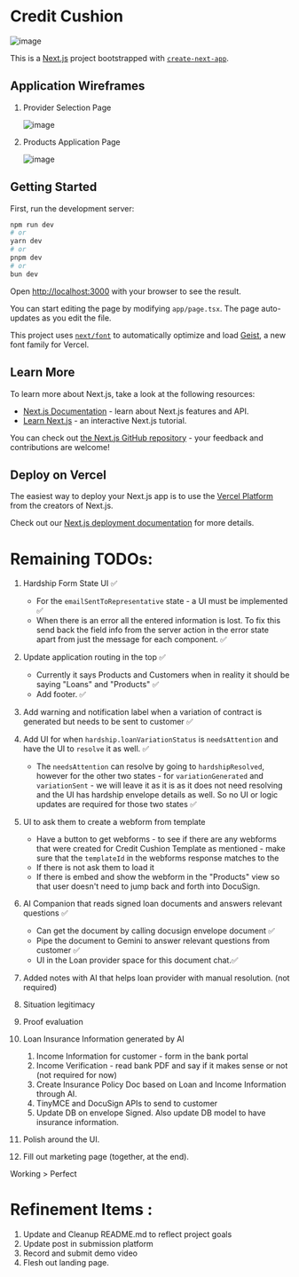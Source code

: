 # Credit Cushion

![image](https://github.com/user-attachments/assets/3db95beb-0546-4c26-b298-10bd0765ef5d)

This is a [Next.js](https://nextjs.org) project bootstrapped with [`create-next-app`](https://nextjs.org/docs/app/api-reference/cli/create-next-app).

## Application Wireframes

1. Provider Selection Page

   ![image](https://github.com/user-attachments/assets/7aa1a924-84e3-48a9-b756-df310b846699)

2. Products Application Page

   ![image](https://github.com/user-attachments/assets/ee9144aa-4ed8-4771-ab5b-d5d9a03ccd57)

## Getting Started

First, run the development server:

```bash
npm run dev
# or
yarn dev
# or
pnpm dev
# or
bun dev
```

Open [http://localhost:3000](http://localhost:3000) with your browser to see the result.

You can start editing the page by modifying `app/page.tsx`. The page auto-updates as you edit the file.

This project uses [`next/font`](https://nextjs.org/docs/app/building-your-application/optimizing/fonts) to automatically optimize and load [Geist](https://vercel.com/font), a new font family for Vercel.

## Learn More

To learn more about Next.js, take a look at the following resources:

- [Next.js Documentation](https://nextjs.org/docs) - learn about Next.js features and API.
- [Learn Next.js](https://nextjs.org/learn) - an interactive Next.js tutorial.

You can check out [the Next.js GitHub repository](https://github.com/vercel/next.js) - your feedback and contributions are welcome!

## Deploy on Vercel

The easiest way to deploy your Next.js app is to use the [Vercel Platform](https://vercel.com/new?utm_medium=default-template&filter=next.js&utm_source=create-next-app&utm_campaign=create-next-app-readme) from the creators of Next.js.

Check out our [Next.js deployment documentation](https://nextjs.org/docs/app/building-your-application/deploying) for more details.

# Remaining TODOs:

1. Hardship Form State UI ✅

   - For the `emailSentToRepresentative` state - a UI must be implemented ✅
   - When there is an error all the entered information is lost. To fix this send back the field info from the server action in the error state apart from just the message for each component. ✅

2. Update application routing in the top ✅

   - Currently it says Products and Customers when in reality it should be saying "Loans" and "Products" ✅
   - Add footer. ✅

3. Add warning and notification label when a variation of contract is generated but needs to be sent to customer ✅

4. Add UI for when `hardship.loanVariationStatus` is `needsAttention` and have the UI to `resolve` it as well. ✅

   - The `needsAttention` can resolve by going to `hardshipResolved`, however for the other two states - for `variationGenerated` and `variationSent` - we will leave it as it is as it does not need resolving and the UI has hardship envelope details as well. So no UI or logic updates are required for those two states ✅

5. UI to ask them to create a webform from template

   - Have a button to get webforms - to see if there are any webforms that were created for Credit Cushion Template as mentioned - make sure that the `templateId` in the webforms response matches to the
   - If there is not ask them to load it
   - If there is embed and show the webform in the "Products" view so that user doesn't need to jump back and forth into DocuSign.

6. AI Companion that reads signed loan documents and answers relevant questions ✅
   - Can get the document by calling docusign envelope document ✅
   - Pipe the document to Gemini to answer relevant questions from customer ✅
   - UI in the Loan provider space for this document chat.✅
  
7. Added notes with AI that helps loan provider with manual resolution. (not required)
  1. Situation legitimacy
  2. Proof evaluation

8. Loan Insurance Information generated by AI
   1. Income Information for customer - form in the bank portal
   2. Income Verification - read bank PDF and say if it makes sense or not (not required for now)
   3. Create Insurance Policy Doc based on Loan and Income Information through AI.
   4. TinyMCE and DocuSign APIs to send to customer
   5. Update DB on envelope Signed. Also update DB model to have insurance information.
  
9. Polish around the UI. 

10. Fill out marketing page (together, at the end).

Working > Perfect

# Refinement Items :

1. Update and Cleanup README.md to reflect project goals
2. Update post in submission platform
3. Record and submit demo video
4. Flesh out landing page. 
